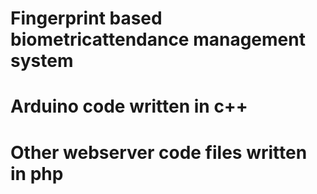 # Fingerprint based biometricattendance management system
# Arduino code written in c++
# Other webserver code files written in php
